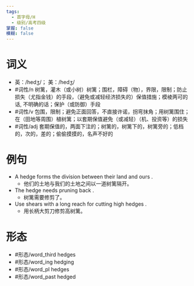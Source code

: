 ```yaml
---
tags:
  - 首字母/H
  - 级别/高考四级
掌握: false
模糊: false
---
```

# 词义
- 英：/hedʒ/； 美：/hedʒ/
- #词性/n  树篱，灌木（或小树）树篱；围栏，障碍（物），界限，限制；防止损失（尤指金钱）的手段，（避免或减轻经济损失的）保值措施；模棱两可的话, 不明确的话；保护（或防御）手段
- #词性/v  包围，限制；避免正面回答，不直接许诺，拐弯抹角；用树篱围住；在（田地等周围）植树篱；以套期保值避免（或减轻）（机、投资等）的损失
- #词性/adj  套期保值的，两面下注的；树篱的，树篱下的，树篱旁的；低档的，次的，差的；偷偷摸摸的，名声不好的
# 例句
- A hedge forms the division between their land and ours .
	- 他们的土地与我们的土地之间以一道树篱隔开。
- The hedge needs pruning back .
	- 树篱需要修剪了。
- Use shears with a long reach for cutting high hedges .
	- 用长柄大剪刀修剪高树篱。
# 形态
- #形态/word_third hedges
- #形态/word_ing hedging
- #形态/word_pl hedges
- #形态/word_past hedged

